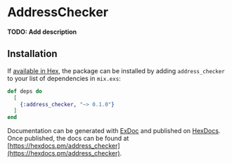 # AddressChecker

**TODO: Add description**

## Installation

If [available in Hex](https://hex.pm/docs/publish), the package can be installed
by adding `address_checker` to your list of dependencies in `mix.exs`:

```elixir
def deps do
  [
    {:address_checker, "~> 0.1.0"}
  ]
end
```

Documentation can be generated with [ExDoc](https://github.com/elixir-lang/ex_doc)
and published on [HexDocs](https://hexdocs.pm). Once published, the docs can
be found at [https://hexdocs.pm/address_checker](https://hexdocs.pm/address_checker).

